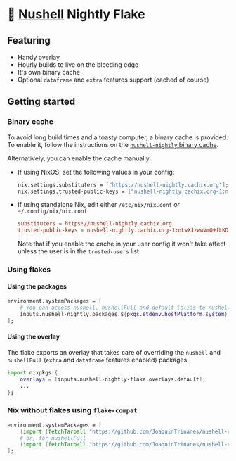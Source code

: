 # 🐘 [Nushell](https://github.com/nushell/nushell) Nightly Flake

## Featuring

- Handy overlay
- Hourly builds to live on the bleeding edge
- It's own binary cache
- Optional `dataframe` and `extra` features support (cached of course)

## Getting started

### Binary cache

To avoid long build times and a toasty computer, a binary cache is provided. To enable it, follow the instructions on the [`nushell-nightly` binary cache](https://app.cachix.org/cache/nushell-nightly).

Alternatively, you can enable the cache manually.

- If using NixOS, set the following values in your config:

  ```nix
  nix.settings.substituters = ["https://nushell-nightly.cachix.org"];
  nix.settings.trusted-public-keys = ["nushell-nightly.cachix.org-1:nLwXJzwwVmQ+fLKD6aH6rWDoTC73ry1ahMX9lU87nrc="];
  ```

- If using standalone Nix, edit either `/etc/nix/nix.conf` or `~/.config/nix/nix.conf`

  ```conf
  substituters = https://nushell-nightly.cachix.org
  trusted-public-keys = nushell-nightly.cachix.org-1:nLwXJzwwVmQ+fLKD6aH6rWDoTC73ry1ahMX9lU87nrc=
  ```

  Note that if you enable the cache in your user config it won't take affect unless the user is in the `trusted-users` list.

### Using flakes

#### Using the packages

```nix
environment.systemPackages = [
    # You can access nushell, nushellFull and default (alias to nushell)
    inputs.nushell-nightly.packages.${pkgs.stdenv.hostPlatform.system}.default;
];
```

#### Using the overlay

The flake exports an overlay that takes care of overriding the `nushell` and `nushellFull` (`extra` and `dataframe` features enabled) packages.

```nix
import nixpkgs {
    overlays = [inputs.nushell-nightly-flake.overlays.default];
    ...
};
```

### Nix without flakes using `flake-compat`

```nix
environment.systemPackages = [
    (import (fetchTarball "https://github.com/JoaquinTrinanes/nushell-nightly-flake/archive/main.tar.gz")).default
    # or, for nushellFull
    (import (fetchTarball "https://github.com/JoaquinTrinanes/nushell-nightly-flake/archive/main.tar.gz")).packages.${pkgs.stdenv.hostPlatform.system}.nushellFull
];
```
